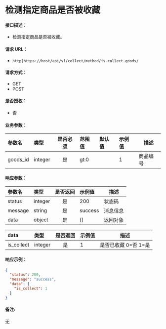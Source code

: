 # 检测指定商品是否被收藏

#### 接口描述：
- 检测指定商品是否被收藏。

#### 请求 URL：
- `http|https://host/api/v1/collect/method/is.collect.goods/`

#### 请求方式：
- GET
- POST

#### 是否授权：
- 否

#### 业务参数：
|参数名|类型|是否必须|范围值|默认值|示例值|描述|
|:----|:---|:---:|:-----|:-----|:-----|-----|
|goods_id |integer |是 |gt:0 | |1 |商品编号 |

#### 响应参数：
|参数名|类型|是否返回|示例值|描述|
|:-----|:-----|:---:|:-----|-----|
|status |integer |是 |200 |状态码 |
|message |string |是 |success |消息信息 |
|data |object |是 |[] |返回对象 |

|data|类型|是否返回|示例值|描述|
|:-----|:-----|:---:|:-----|-----|
|is_collect |integer |是 |1 |是否已收藏 0=否 1=是 |

#### 响应示例：
```json
{
  "status": 200,
  "message": "success",
  "data": {
    "is_collect": 1
  }
}
```

#### 备注:
无